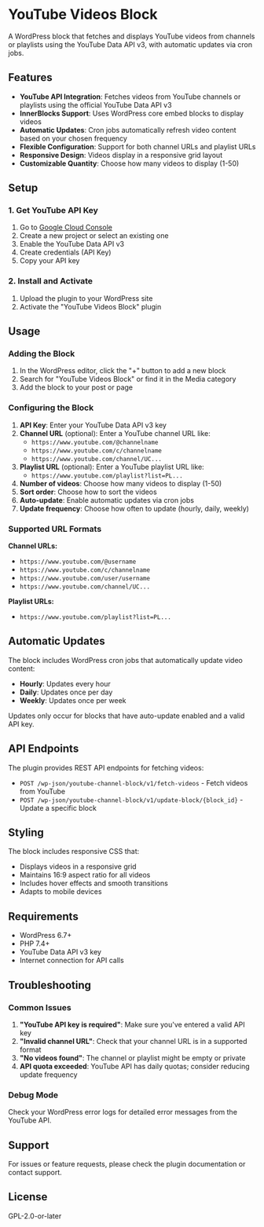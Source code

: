 # YouTube Videos Block

A WordPress block that fetches and displays YouTube videos from channels or playlists using the YouTube Data API v3, with automatic updates via cron jobs.

## Features

- **YouTube API Integration**: Fetches videos from YouTube channels or playlists using the official YouTube Data API v3
- **InnerBlocks Support**: Uses WordPress core embed blocks to display videos
- **Automatic Updates**: Cron jobs automatically refresh video content based on your chosen frequency
- **Flexible Configuration**: Support for both channel URLs and playlist URLs
- **Responsive Design**: Videos display in a responsive grid layout
- **Customizable Quantity**: Choose how many videos to display (1-50)

## Setup

### 1. Get YouTube API Key

1. Go to [Google Cloud Console](https://console.cloud.google.com/)
2. Create a new project or select an existing one
3. Enable the YouTube Data API v3
4. Create credentials (API Key)
5. Copy your API key

### 2. Install and Activate

1. Upload the plugin to your WordPress site
2. Activate the "YouTube Videos Block" plugin

## Usage

### Adding the Block

1. In the WordPress editor, click the "+" button to add a new block
2. Search for "YouTube Videos Block" or find it in the Media category
3. Add the block to your post or page

### Configuring the Block

1. **API Key**: Enter your YouTube Data API v3 key
2. **Channel URL** (optional): Enter a YouTube channel URL like:
   - `https://www.youtube.com/@channelname`
   - `https://www.youtube.com/c/channelname`
   - `https://www.youtube.com/channel/UC...`
3. **Playlist URL** (optional): Enter a YouTube playlist URL like:
   - `https://www.youtube.com/playlist?list=PL...`
4. **Number of videos**: Choose how many videos to display (1-50)
5. **Sort order**: Choose how to sort the videos
6. **Auto-update**: Enable automatic updates via cron jobs
7. **Update frequency**: Choose how often to update (hourly, daily, weekly)

### Supported URL Formats

**Channel URLs:**
- `https://www.youtube.com/@username`
- `https://www.youtube.com/c/channelname`
- `https://www.youtube.com/user/username`
- `https://www.youtube.com/channel/UC...`

**Playlist URLs:**
- `https://www.youtube.com/playlist?list=PL...`

## Automatic Updates

The block includes WordPress cron jobs that automatically update video content:

- **Hourly**: Updates every hour
- **Daily**: Updates once per day
- **Weekly**: Updates once per week

Updates only occur for blocks that have auto-update enabled and a valid API key.

## API Endpoints

The plugin provides REST API endpoints for fetching videos:

- `POST /wp-json/youtube-channel-block/v1/fetch-videos` - Fetch videos from YouTube
- `POST /wp-json/youtube-channel-block/v1/update-block/{block_id}` - Update a specific block

## Styling

The block includes responsive CSS that:
- Displays videos in a responsive grid
- Maintains 16:9 aspect ratio for all videos
- Includes hover effects and smooth transitions
- Adapts to mobile devices

## Requirements

- WordPress 6.7+
- PHP 7.4+
- YouTube Data API v3 key
- Internet connection for API calls

## Troubleshooting

### Common Issues

1. **"YouTube API key is required"**: Make sure you've entered a valid API key
2. **"Invalid channel URL"**: Check that your channel URL is in a supported format
3. **"No videos found"**: The channel or playlist might be empty or private
4. **API quota exceeded**: YouTube API has daily quotas; consider reducing update frequency

### Debug Mode

Check your WordPress error logs for detailed error messages from the YouTube API.

## Support

For issues or feature requests, please check the plugin documentation or contact support.

## License

GPL-2.0-or-later
